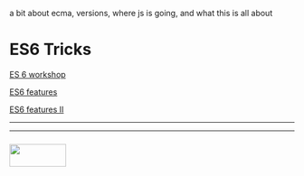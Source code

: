 a bit about ecma, versions, where js is going, and what this is all about


ES6 Tricks
===

[ES 6 workshop](https://github.com/domenic/count-to-6)

[ES6 features](http://es6-features.org)

[ES6 features II](https://github.com/lukehoban/es6features)


___
___
### <a href="http://elewa.education/blog" target="_blank"><img src="https://user-images.githubusercontent.com/18554853/34921062-506450ae-f97d-11e7-875f-6feeb26ad72d.png" width="100" height="40"/></a>